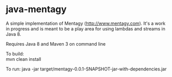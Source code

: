 # java-mentagy
A simple implementation of Mentagy (http://www.mentagy.com). It's a work in progress and is meant to be a play area for using lambdas and streams in Java 8.

Requires Java 8 and Maven 3 on command line

To build:  
mvn clean install

To run:
java -jar target/mentagy-0.0.1-SNAPSHOT-jar-with-dependencies.jar
